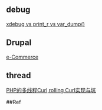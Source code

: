 
## debug
[xdebug vs print_r vs var_dump()](https://www.zhihu.com/question/20348619)

## Drupal

[e-Commerce](https://www.drupal.org/resource-guides/building-ecommerce)

## thread

[PHP的多线程Curl,rolling Curl实现与坑](http://www.rainyluo.net/post/php_mutilcurl)

##Ref

[]()